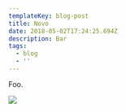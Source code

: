 ```yaml
---
templateKey: blog-post
title: Novo
date: 2018-05-02T17:24:25.694Z
description: Bar
tags:
  - blog
  - ''
---
```

Foo.



![](/img/braille_neue_top.jpg)
